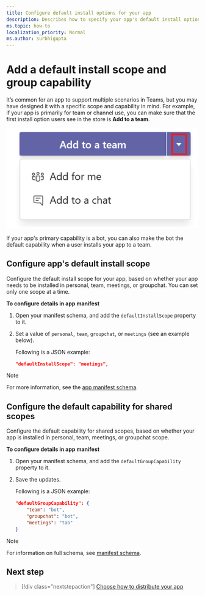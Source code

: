 ```yaml
---
title: Configure default install options for your app
description: Describes how to specify your app's default install options.
ms.topic: how-to
localization_priority: Normal
ms.author: surbhigupta
---
```


# Add a default install scope and group capability

It’s common for an app to support multiple scenarios in Teams, but you may have designed it with a specific scope and capability in mind. For example, if your app is primarily for team or channel use, you can make sure that the first install option users see in the store is **Add to a team**.

![Add an app](../../assets/images/compose-extensions/addanapp.png)

If your app's primary capability is a bot, you can also make the bot the default capability when a user installs your app to a team. 

## Configure app's default install scope

Configure the default install scope for your app, based on whether your app needs to be installed in personal, team, meetings, or groupchat. You can set only one scope at a time.

**To configure details in app manifest**

1. Open your manifest schema, and add the `defaultInstallScope` property to it.
2. Set a value of `personal`, `team`, `groupchat`, or `meetings` (see an example below).

    Following is a JSON example:

    ```json
    "defaultInstallScope": "meetings",
    ```

> [!NOTE]
> For more information, see the [app manifest schema](~/resources/schema/manifest-schema.md).

## Configure the default capability for shared scopes

Configure the default capability for shared scopes, based on whether your app is installed in personal, team, meetings, or groupchat scope.

**To configure details in app manifest**

1. Open your manifest schema, and add the `defaultGroupCapability` property to it.
2. Save the updates.

    Following is a JSON example:

    ```json
    "defaultGroupCapability": {
        "team": "bot",
        "groupchat": "bot",
        "meetings": "tab"
    }
    ```
> [!NOTE]
> For information on full schema, see [manifest schema](~/resources/schema/manifest-schema.md).

## Next step

> [!div class="nextstepaction"]
> [Choose how to distribute your app](overview.md)
